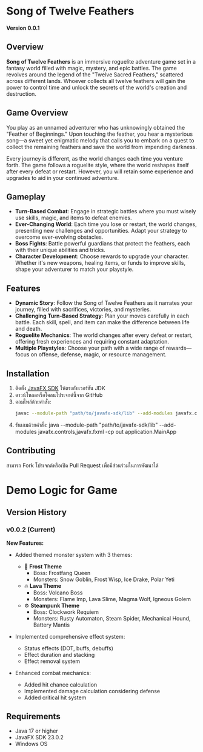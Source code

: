 # Song of Twelve Feathers

**Version 0.0.1**

## Overview
**Song of Twelve Feathers** is an immersive roguelite adventure game set in a fantasy world filled with magic, mystery, and epic battles. The game revolves around the legend of the "Twelve Sacred Feathers," scattered across different lands. Whoever collects all twelve feathers will gain the power to control time and unlock the secrets of the world's creation and destruction.

## Game Overview
You play as an unnamed adventurer who has unknowingly obtained the "Feather of Beginnings." Upon touching the feather, you hear a mysterious song—a sweet yet enigmatic melody that calls you to embark on a quest to collect the remaining feathers and save the world from impending darkness.

Every journey is different, as the world changes each time you venture forth. The game follows a roguelite style, where the world reshapes itself after every defeat or restart. However, you will retain some experience and upgrades to aid in your continued adventure.

## Gameplay
- **Turn-Based Combat**: Engage in strategic battles where you must wisely use skills, magic, and items to defeat enemies.
- **Ever-Changing World**: Each time you lose or restart, the world changes, presenting new challenges and opportunities. Adapt your strategy to overcome ever-evolving obstacles.
- **Boss Fights**: Battle powerful guardians that protect the feathers, each with their unique abilities and tricks.
- **Character Development**: Choose rewards to upgrade your character. Whether it's new weapons, healing items, or funds to improve skills, shape your adventurer to match your playstyle.

## Features
- **Dynamic Story**: Follow the Song of Twelve Feathers as it narrates your journey, filled with sacrifices, victories, and mysteries.
- **Challenging Turn-Based Strategy**: Plan your moves carefully in each battle. Each skill, spell, and item can make the difference between life and death.
- **Roguelite Mechanics**: The world changes after every defeat or restart, offering fresh experiences and requiring constant adaptation.
- **Multiple Playstyles**: Choose your path with a wide range of rewards—focus on offense, defense, magic, or resource management.

## Installation
1. ติดตั้ง [JavaFX SDK](https://openjfx.io/) ให้ตรงกับเวอร์ชัน JDK
2. ดาวน์โหลดหรือโคลนโปรเจกต์นี้จาก GitHub
3. คอมไพล์ด้วยคำสั่ง:
   ```bash
   javac --module-path "path/to/javafx-sdk/lib" --add-modules javafx.controls,javafx.fxml -d out [ไฟล์ .java ที่เกี่ยวข้อง]
4. รันเกมด้วยคำสั่ง:
   java --module-path "path/to/javafx-sdk/lib" --add-modules javafx.controls,javafx.fxml -cp out application.MainApp

## Contributing
สามารถ Fork โปรเจกต์หรือเปิด Pull Request เพื่อมีส่วนร่วมในการพัฒนาได้

# Demo Logic for Game

## Version History

### v0.0.2 (Current)
**New Features:**
- Added themed monster system with 3 themes:
  - 🧊 **Frost Theme**
    - Boss: Frostfang Queen
    - Monsters: Snow Goblin, Frost Wisp, Ice Drake, Polar Yeti
  - 🔥 **Lava Theme**
    - Boss: Volcano Boss
    - Monsters: Flame Imp, Lava Slime, Magma Wolf, Igneous Golem
  - ⚙️ **Steampunk Theme**
    - Boss: Clockwork Requiem
    - Monsters: Rusty Automaton, Steam Spider, Mechanical Hound, Battery Mantis

- Implemented comprehensive effect system:
  - Status effects (DOT, buffs, debuffs)
  - Effect duration and stacking
  - Effect removal system

- Enhanced combat mechanics:
  - Added hit chance calculation
  - Implemented damage calculation considering defense
  - Added critical hit system

## Requirements
- Java 17 or higher
- JavaFX SDK 23.0.2
- Windows OS
